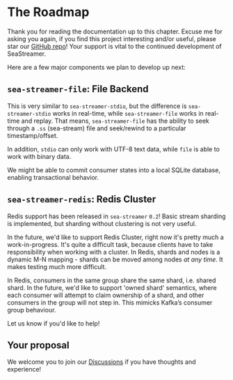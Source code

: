 # The Roadmap

Thank you for reading the documentation up to this chapter. Excuse me for asking you again, if you find this project interesting and/or useful, please star our [GitHub repo](https://github.com/SeaQL/sea-streamer)! Your support is vital to the continued development of SeaStreamer.

Here are a few major components we plan to develop up next:

## `sea-streamer-file`: File Backend

This is very similar to `sea-streamer-stdio`, but the difference is `sea-streamer-stdio` works in real-time, while `sea-streamer-file` works in real-time and replay. That means, `sea-streamer-file` has the ability to seek through a `.ss` (sea-stream) file and seek/rewind to a particular timestamp/offset.

In addition, `stdio` can only work with UTF-8 text data, while `file` is able to work with binary data.

We might be able to commit consumer states into a local SQLite database, enabling transactional behavior.

## `sea-streamer-redis`: Redis Cluster

Redis support has been released in `sea-streamer` `0.2`! Basic stream sharding is implemented, but sharding without clustering is not very useful. 

In the future, we'd like to support Redis Cluster, right now it's pretty much a work-in-progress. It's quite a difficult task, because clients have to take responsibility when working with a cluster.
In Redis, shards and nodes is a dynamic M-N mapping - shards can be moved among nodes *at any time*.
It makes testing much more difficult.

In Redis, consumers in the same group share the same shard, i.e. shared shard. In the future, we'd like to support 'owned shard' semantics, where each consumer will attempt to claim ownership of a shard, and other consumers in the group will not step in. This mimicks Kafka’s consumer group behaviour.

Let us know if you'd like to help!

## Your proposal

We welcome you to join our [Discussions](https://github.com/SeaQL/sea-streamer/discussions) if you have thoughts and experience!
